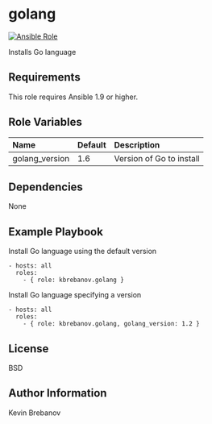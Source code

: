golang
======

[![Ansible Role](https://img.shields.io/ansible/role/3671.svg)](https://galaxy.ansible.com/list#/roles/3671)

Installs Go language

Requirements
------------

This role requires Ansible 1.9 or higher.

Role Variables
--------------

| Name           | Default | Description              |
|:---------------|:--------|:-------------------------|
| golang_version | 1.6     | Version of Go to install |

Dependencies
------------

None

Example Playbook
----------------

Install Go language using the default version
```
- hosts: all
  roles:
    - { role: kbrebanov.golang }
```

Install Go language specifying a version
```
- hosts: all
  roles:
    - { role: kbrebanov.golang, golang_version: 1.2 }
```

License
-------

BSD

Author Information
------------------

Kevin Brebanov
